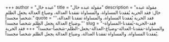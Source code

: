 +++
author = "عبده خال"
title = "مقولة عبده خال"
description = "مقولة عبده خال: فقد الحرية يُفقدنا المساواة، والمساواة تفقدنا العدالة، وضياع العدالة يجعل الظلم شخصاً مجسداً."
quote = '''فقد الحرية يُفقدنا المساواة، والمساواة تفقدنا العدالة، وضياع العدالة يجعل الظلم شخصاً مجسداً.''' 
slug = "فقد-الحرية-يُفقدنا-المساواة-والمساواة-تفقدنا-العدالة-وضياع-العدالة-يجعل-الظلم-شخصاً-مجسداً"
+++
فقد الحرية يُفقدنا المساواة، والمساواة تفقدنا العدالة، وضياع العدالة يجعل الظلم شخصاً مجسداً.
